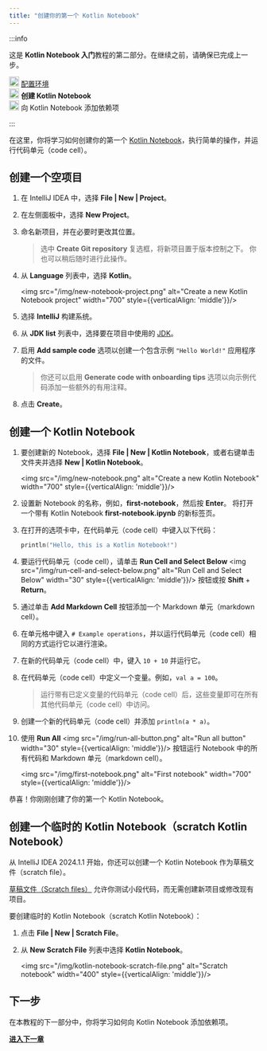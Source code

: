 ```yaml
---
title: "创建你的第一个 Kotlin Notebook"
---
```

:::info
<p>
   这是 <strong>Kotlin Notebook 入门</strong>教程的第二部分。在继续之前，请确保已完成上一步。
</p>
<p>
   <img src="/img/icon-1-done.svg" width="20" alt="First step"/> <a href="kotlin-notebook-set-up-env.md">配置环境</a><br/>
      <img src="/img/icon-2.svg" width="20" alt="Second step"/> <strong>创建 Kotlin Notebook</strong><br/>
      <img src="/img/icon-3-todo.svg" width="20" alt="Third step"/> 向 Kotlin Notebook 添加依赖项<br/>
</p>

:::

在这里，你将学习如何创建你的第一个 [Kotlin Notebook](kotlin-notebook-overview.md)，执行简单的操作，并运行代码单元（code cell）。

## 创建一个空项目

1. 在 IntelliJ IDEA 中，选择 **File | New | Project**。
2. 在左侧面板中，选择 **New Project**。
3. 命名新项目，并在必要时更改其位置。

   > 选中 **Create Git repository** 复选框，将新项目置于版本控制之下。
   > 你也可以稍后随时进行此操作。
   > 
   

4. 从 **Language** 列表中，选择 **Kotlin**。

   <img src="/img/new-notebook-project.png" alt="Create a new Kotlin Notebook project" width="700" style={{verticalAlign: 'middle'}}/>

5. 选择 **IntelliJ** 构建系统。
6. 从 **JDK list** 列表中，选择要在项目中使用的 [JDK](https://www.oracle.com/java/technologies/downloads/)。
7. 启用 **Add sample code** 选项以创建一个包含示例 `"Hello World!"` 应用程序的文件。

   > 你还可以启用 **Generate code with onboarding tips** 选项以向示例代码添加一些额外的有用注释。
   > 
   

8. 点击 **Create**。

## 创建一个 Kotlin Notebook

1. 要创建新的 Notebook，选择 **File | New | Kotlin Notebook**，或者右键单击文件夹并选择 **New | Kotlin Notebook**。

   <img src="/img/new-notebook.png" alt="Create a new Kotlin Notebook" width="700" style={{verticalAlign: 'middle'}}/>

2. 设置新 Notebook 的名称，例如，**first-notebook**，然后按 **Enter**。
   将打开一个带有 Kotlin Notebook **first-notebook.ipynb** 的新标签页。
3. 在打开的选项卡中，在代码单元（code cell）中键入以下代码：

   ```kotlin
   println("Hello, this is a Kotlin Notebook!")
   ```
4. 要运行代码单元（code cell），请单击 **Run Cell and Select Below** <img src="/img/run-cell-and-select-below.png" alt="Run Cell and Select Below" width="30" style={{verticalAlign: 'middle'}}/> 按钮或按 **Shift** + **Return**。
5. 通过单击 **Add Markdown Cell** 按钮添加一个 Markdown 单元（markdown cell）。
6. 在单元格中键入 `# Example operations`，并以运行代码单元（code cell）相同的方式运行它以进行渲染。
7. 在新的代码单元（code cell）中，键入 `10 + 10` 并运行它。
8. 在代码单元（code cell）中定义一个变量。例如，`val a = 100`。

   > 运行带有已定义变量的代码单元（code cell）后，这些变量即可在所有其他代码单元（code cell）中访问。
   > 
   

9. 创建一个新的代码单元（code cell）并添加 `println(a * a)`。
10. 使用 **Run All** <img src="/img/run-all-button.png" alt="Run all button" width="30" style={{verticalAlign: 'middle'}}/> 按钮运行 Notebook 中的所有代码和 Markdown 单元（markdown cell）。

    <img src="/img/first-notebook.png" alt="First notebook" width="700" style={{verticalAlign: 'middle'}}/>

恭喜！你刚刚创建了你的第一个 Kotlin Notebook。

## 创建一个临时的 Kotlin Notebook（scratch Kotlin Notebook）

从 IntelliJ IDEA 2024.1.1 开始，你还可以创建一个 Kotlin Notebook 作为草稿文件（scratch file）。

[草稿文件（Scratch files）](https://www.jetbrains.com/help/idea/scratches.html#create-scratch-file) 允许你测试小段代码，而无需创建新项目或修改现有项目。

要创建临时的 Kotlin Notebook（scratch Kotlin Notebook）：

1. 点击 **File | New | Scratch File**。
2. 从 **New Scratch File** 列表中选择 **Kotlin Notebook**。

   <img src="/img/kotlin-notebook-scratch-file.png" alt="Scratch notebook" width="400" style={{verticalAlign: 'middle'}}/>

## 下一步

在本教程的下一部分中，你将学习如何向 Kotlin Notebook 添加依赖项。

**[进入下一章](kotlin-notebook-add-dependencies.md)**